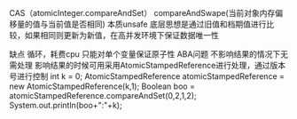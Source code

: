 CAS（atomicInteger.compareAndSet）
compareAndSwape(当前对象内存偏移量的值与当前值是否相同)
本质unsafe
底层思想是通过旧值和档期值进行比较，如果相同则更新为新值，在高并发环境下保证数据唯一性

缺点
  循环，耗费cpu
  只能对单个变量保证原子性
  ABA问题
        不影响结果的情况下无需处理
        影响结果的时候可用采用AtomicStampedReference进行处理，通过版本号进行控制
                int k = 0;
                AtomicStampedReference<Integer> atomicStampedReference = new AtomicStampedReference<Integer>(k,1);
                Boolean boo = atomicStampedReference.compareAndSet(0,2,1,2);
                System.out.println(boo+":"+k);

